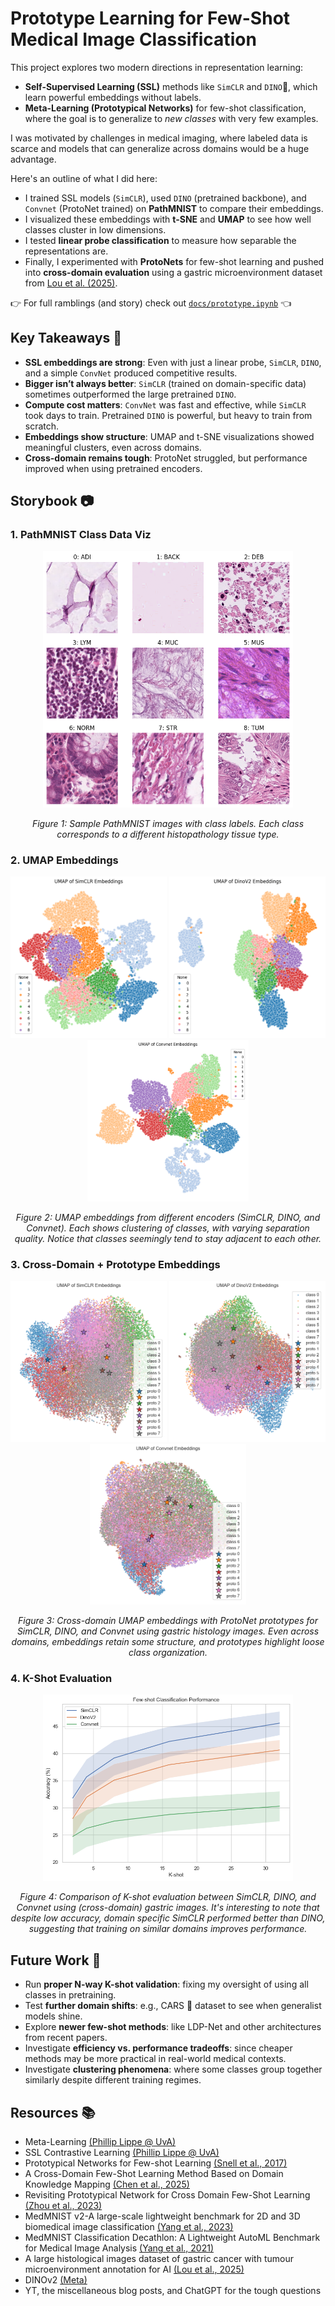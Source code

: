 # Prototype Learning for Few-Shot Medical Image Classification
This project explores two modern directions in representation learning:  
- **Self-Supervised Learning (SSL)** methods like `SimCLR` and `DINO`🦖, which learn powerful embeddings without labels.  
- **Meta-Learning (Prototypical Networks)** for few-shot classification, where the goal is to generalize to *new classes* with very few examples.  

I was motivated by challenges in medical imaging, where labeled data is scarce and models that can generalize across domains would be a huge advantage.  

Here's an outline of what I did here:
- I trained SSL models (`SimCLR`), used `DINO` (pretrained backbone), and `Convnet` (ProtoNet trained) on **PathMNIST** to compare their embeddings.  
- I visualized these embeddings with **t-SNE** and **UMAP** to see how well classes cluster in low dimensions.  
- I tested **linear probe classification** to measure how separable the representations are.  
- Finally, I experimented with **ProtoNets** for few-shot learning and pushed into **cross-domain evaluation** using a gastric microenvironment dataset from [Lou et al. (2025)](https://www.nature.com/articles/s41597-025-04489-9).

👉 For full ramblings (and story) check out [`docs/prototype.ipynb`](docs/prototype.ipynb) 👈


## Key Takeaways 🎯
- **SSL embeddings are strong**: Even with just a linear probe, `SimCLR`, `DINO`, and a simple `ConvNet` produced competitive results.  
- **Bigger isn’t always better**: `SimCLR` (trained on domain-specific data) sometimes outperformed the large pretrained `DINO`.  
- **Compute cost matters**: `ConvNet` was fast and effective, while `SimCLR` took days to train. Pretrained `DINO` is powerful, but heavy to train from scratch.  
- **Embeddings show structure**: UMAP and t-SNE visualizations showed meaningful clusters, even across domains.  
- **Cross-domain remains tough**: ProtoNet struggled, but performance improved when using pretrained encoders.  


## Storybook 📷
### 1. PathMNIST Class Data Viz
<p align="center">
  <img src="./docs/images/pathmnist.png" width="400"/>
</p>
<p align="center"><em>Figure 1: Sample PathMNIST images with class labels. Each class corresponds to a different histopathology tissue type.</em></p>

### 2. UMAP Embeddings
<p align="center">
  <img src="./docs/images/embeds/umap_val_simclr.png" width="250"/>
  <img src="./docs/images/embeds/umap_val_dino.png" width="250"/>
  <!-- some weird scaling here oops -->
  <img src="./docs/images/embeds/umap_val_convnet.png" width="258"/> 
</p>
<p align="center"><em>Figure 2: UMAP embeddings from different encoders (SimCLR, DINO, and Convnet). Each shows clustering of classes, with varying separation quality. Notice that classes seemingly tend to stay adjacent to each other.</em></p>

### 3. Cross-Domain + Prototype Embeddings
<p align="center">
  <img src="./docs/images/embeds/umap_test_simclr.png" width="250"/>
  <img src="./docs/images/embeds/umap_test_dino.png" width="250"/>
  <img src="./docs/images/embeds/umap_test_convnet.png" width="250"/>
</p>
<p align="center"><em>Figure 3: Cross-domain UMAP embeddings with ProtoNet prototypes for SimCLR, DINO, and Convnet using gastric histology images. Even across domains, embeddings retain some structure, and prototypes highlight loose class organization.</em></p>

### 4. K-Shot Evaluation
<p align="center">
  <img src="./docs/images/fewshot.png" width="400"/>
</p>
<p align="center"><em>Figure 4: Comparison of K-shot evaluation between SimCLR, DINO, and Convnet using (cross-domain) gastric images. It's interesting to note that despite low accuracy, domain specific SimCLR performed better than DINO, suggesting that training on similar domains improves performance.</em></p>


## Future Work 🚀
- Run **proper N-way K-shot validation**: fixing my oversight of using all classes in pretraining.  
- Test **further domain shifts**: e.g., CARS 🚗 dataset to see when generalist models shine.  
- Explore **newer few-shot methods**: like LDP-Net and other architectures from recent papers.  
- Investigate **efficiency vs. performance tradeoffs**: since cheaper methods may be more practical in real-world medical contexts.  
- Investigate **clustering phenomena**: where some classes group together similarly despite different training regimes.


## Resources 📚
- Meta-Learning [(Phillip Lippe @ UvA)](https://uvadlc-notebooks.readthedocs.io/en/latest/tutorial_notebooks/tutorial16/Meta_Learning.html)
- SSL Contrastive Learning [(Phillip Lippe @ UvA)](https://uvadlc-notebooks.readthedocs.io/en/latest/tutorial_notebooks/tutorial17/SimCLR.html)
- Prototypical Networks for Few-shot Learning [(Snell et al., 2017)](https://www.cs.toronto.edu/~zemel/documents/prototypical_networks_nips_2017.pdf)
- A Cross-Domain Few-Shot Learning Method Based on Domain Knowledge Mapping [(Chen et al., 2025)](https://arxiv.org/abs/2504.06608)
- Revisiting Prototypical Network for Cross Domain Few-Shot Learning [(Zhou et al., 2023)](https://openaccess.thecvf.com/content/CVPR2023/papers/Zhou_Revisiting_Prototypical_Network_for_Cross_Domain_Few-Shot_Learning_CVPR_2023_paper.pdf)
- MedMNIST v2-A large-scale lightweight benchmark for 2D and 3D biomedical image classification [(Yang et al., 2023)](https://medmnist.com/)
- MedMNIST Classification Decathlon: A Lightweight AutoML Benchmark for Medical Image Analysis [(Yang et al., 2021)](https://medmnist.com/)
- A large histological images dataset of gastric cancer with tumour microenvironment annotation for AI [(Lou et al., 2025)](https://www.nature.com/articles/s41597-025-04489-9)
- DINOv2 [(Meta)](https://github.com/facebookresearch/dinov2)
- YT, the miscellaneous blog posts, and ChatGPT for the tough questions
